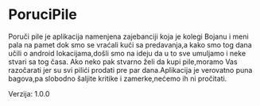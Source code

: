 # PoruciPile

Poruči pile je aplikacija namenjena zajebanciji koja je kolegi Bojanu i meni pala na pamet dok smo se vraćali kući sa predavanja,a kako smo tog dana učili o android lokacijama,došli smo na ideju da u to sve umuljamo i neke stvari sa tog časa.
Ako neko pak stvarno želi da kupi pile,moramo Vas razočarati jer su svi pilići prodati pre par dana.Aplikacija je verovatno puna bagova,pa slobodno šaljite kritike i zamerke,nećemo ih ni pročitati.

Verzija: 1.0.0


